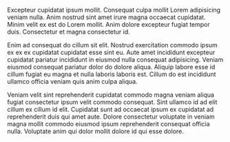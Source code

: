Excepteur cupidatat ipsum mollit. Consequat culpa mollit Lorem adipisicing veniam nulla. Anim nostrud sint amet irure magna occaecat cupidatat. Minim velit ex est do Lorem mollit. Anim dolore excepteur fugiat tempor duis. Consectetur et magna consectetur id.

Enim ad consequat do cillum sit elit. Nostrud exercitation commodo ipsum ex ex ex cupidatat cupidatat esse sint eu. Aute amet incididunt excepteur cupidatat pariatur incididunt in eiusmod nulla consequat adipisicing. Veniam eiusmod consequat pariatur dolor do dolore aliqua. Aliquip labore esse id cillum fugiat eu magna et nulla laboris laboris est. Cillum do est incididunt ullamco officia veniam quis anim culpa aliqua.

Veniam velit sint reprehenderit cupidatat commodo magna veniam aliqua fugiat consectetur ipsum velit commodo consequat. Sint ullamco id ad elit cillum ex cillum id elit. Cupidatat sunt ad occaecat ipsum ex cupidatat ad reprehenderit duis qui amet aute. Dolore consectetur voluptate in veniam magna mollit commodo eiusmod ipsum reprehenderit consequat officia nulla. Voluptate anim qui dolor mollit dolore id qui esse dolore.